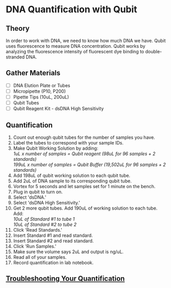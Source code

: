 # DNA Quantification with Qubit

## Theory
In order to work with DNA, we need to know how much DNA we have. Qubit uses fluorescence to measure DNA concentration. Qubit works by analyzing the fluorescence intensity of fluorescent dye binding to double-stranded DNA. 

## Gather Materials

- [ ] DNA Elution Plate or Tubes
- [ ] Micropipette (P10, P200)
- [ ] Pipette Tips (10uL, 200uL)
- [ ] Qubit Tubes
- [ ] Qubit Reagent Kit - dsDNA High Sensitivity

## Quantification

1. Count out enough qubit tubes for the number of samples you have.
2. Label the tubes to correspond with your sample IDs.
3. Make Qubit Working Solution by adding:  
*1uL x number of samples = Qubit reagent (98uL for 96 samples + 2 standards)*  
*199uL x number of samples = Qubit Buffer (19,502uL for 96 samples + 2 standards)*  
5. Add 198uL of qubit working solution to each qubit tube.
6. Add 2uL of DNA sample to its corresponding qubit tube.
7. Vortex for 5 seconds and let samples set for 1 minute on the bench.
8. Plug in qubit to turn on. 
9. Select 'dsDNA.'
10. Select 'dsDNA High Sensitivity.'
11. Get 2 more qubit tubes. Add 190uL of working solution to each tube. Add:  
*10uL of Standard #1 to tube 1*  
*10uL of Standard #2 to tube 2*   
13. Click 'Read Standards.'
14. Insert Standard #1 and read standard.
15. Insert Standard #2 and read standard. 
16. Click 'Run Samples.'
17. Make sure the volume says 2uL and output is ng/uL.
18. Read all of your samples. 
19. Record quantification in lab notebook. 

## [Troubleshooting Your Quantification](https://github.com/gandalab/Protocols/blob/main/wetlab-protocols/troubleshooting/quantification.md)
